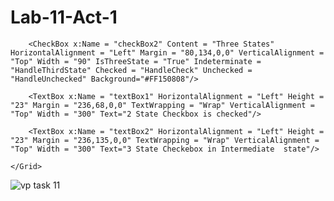# Lab-11-Act-1
<Window x:Class="WpfApp4.MainWindow"
        xmlns="http://schemas.microsoft.com/winfx/2006/xaml/presentation"
        xmlns:x="http://schemas.microsoft.com/winfx/2006/xaml"
        xmlns:d="http://schemas.microsoft.com/expression/blend/2008"
        xmlns:mc="http://schemas.openxmlformats.org/markup-compatibility/2006"
        xmlns:local="clr-namespace:WpfApp4"
        mc:Ignorable="d"
        Title="MainWindow" Height="450" Width="800">
    <Grid>
        <CheckBox x:Name = "checkBox1" Content = "Two States" HorizontalAlignment = "Left" Margin = "80,70,0,0" VerticalAlignment = "Top" Checked = "HandleCheck" Unchecked = "HandleUnchecked" Width = "90" IsChecked="True"/>

        <CheckBox x:Name = "checkBox2" Content = "Three States" HorizontalAlignment = "Left" Margin = "80,134,0,0" VerticalAlignment = "Top" Width = "90" IsThreeState = "True" Indeterminate = "HandleThirdState" Checked = "HandleCheck" Unchecked = "HandleUnchecked" Background="#FF150808"/>

        <TextBox x:Name = "textBox1" HorizontalAlignment = "Left" Height = "23" Margin = "236,68,0,0" TextWrapping = "Wrap" VerticalAlignment = "Top" Width = "300" Text="2 State Checkbox is checked"/>

        <TextBox x:Name = "textBox2" HorizontalAlignment = "Left" Height = "23" Margin = "236,135,0,0" TextWrapping = "Wrap" VerticalAlignment = "Top" Width = "300" Text="3 State Checkebox in Intermediate  state"/>

    </Grid>
</Window> 

![vp task 11](https://github.com/user-attachments/assets/d96846ba-4b2d-4018-bf0f-02b616fdf6d8)
